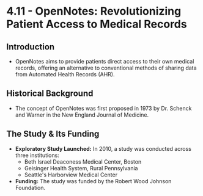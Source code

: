 # 4.11 - OpenNotes: Revolutionizing Patient Access to Medical Records

## Introduction
- OpenNotes aims to provide patients direct access to their own medical records, offering an alternative to conventional methods of sharing data from Automated Health Records (AHR).

## Historical Background
- The concept of OpenNotes was first proposed in 1973 by Dr. Schenck and Warner in the New England Journal of Medicine.

## The Study & Its Funding
- **Exploratory Study Launched:** In 2010, a study was conducted across three institutions:
  - Beth Israel Deaconess Medical Center, Boston
  - Geisinger Health System, Rural Pennsylvania
  - Seattle's Harborview Medical Center
- **Funding:** The study was funded by the Robert Wood Johnson Foundation.

